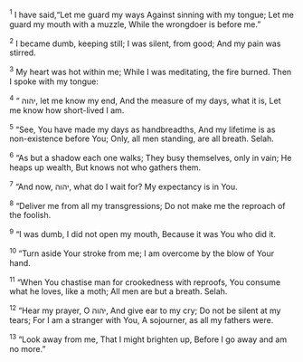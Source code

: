 <sup>1</sup> I have said,“Let me guard my ways Against sinning with my tongue; Let me guard my mouth with a muzzle, While the wrongdoer is before me.”

<sup>2</sup> I became dumb, keeping still; I was silent, from good; And my pain was stirred.

<sup>3</sup> My heart was hot within me; While I was meditating, the fire burned. Then I spoke with my tongue:

<sup>4</sup> “ יהוה, let me know my end, And the measure of my days, what it is, Let me know how short-lived I am.

<sup>5</sup> “See, You have made my days as handbreadths, And my lifetime is as non-existence before You; Only, all men standing, are all breath. Selah.

<sup>6</sup> “As but a shadow each one walks; They busy themselves, only in vain; He heaps up wealth, But knows not who gathers them.

<sup>7</sup> “And now, יהוה, what do I wait for? My expectancy is in You.

<sup>8</sup> “Deliver me from all my transgressions; Do not make me the reproach of the foolish.

<sup>9</sup> “I was dumb, I did not open my mouth, Because it was You who did it.

<sup>10</sup> “Turn aside Your stroke from me; I am overcome by the blow of Your hand.

<sup>11</sup> “When You chastise man for crookedness with reproofs, You consume what he loves, like a moth; All men are but a breath. Selah.

<sup>12</sup> “Hear my prayer, O יהוה, And give ear to my cry; Do not be silent at my tears; For I am a stranger with You, A sojourner, as all my fathers were.

<sup>13</sup> “Look away from me, That I might brighten up, Before I go away and am no more.”

